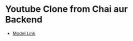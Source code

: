# Youtube Clone from Chai aur Backend

- [Model Link](https://app.eraser.io/workspace/5GI2VfW1DdQzdvEpLW6j?origin=share)
